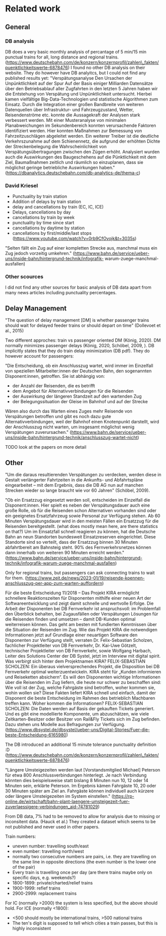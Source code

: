 # Related work

## General
### DB analysis
DB does a very basic monthly analysis of percantage of 5 min/15 min punctual trains for all, long distance and regional trains. (https://www.deutschebahn.com/de/konzern/konzernprofil/zahlen\_fakten/puenktlichkeitswerte-6878476)
I found no other DB analysis on their website.
They do however have DB analyitcs, but I could not find any published results yet:
"Verspätungsanalyse
Den Ursachen der Unpünktlichkeit auf der Spur
Auf der Basis einiger Milliarden Datensätze über den Betriebsablauf aller Zugfahrten in den letzten 5 Jahren haben wir die Entstehung von Verspätung und Unpünktlichkeit untersucht. Hierbei kamen vielfältige Big-Data-Technologien und statistische Algorithmen zum Einsatz. Durch die Integration einer großen Bandbreite von weiteren Datenquellen über Infrastruktur- und Fahrzeugzustand, Wetter, Reisendenströme etc. konnte die Aussagekraft der Analysen stark verbessert werden. Mit einer Musteranalyse von minimalen Planabweichungen im Sekundenbereich konnten verursachende Faktoren identifiziert werden. Hier konnten Maßnahmen zur Bemessung von Fahrzeitzuschlägen abgeleitet werden. Ein weiterer Treiber ist die deutliche Verkehrszunahme auf dem Schienennetz, die aufgrund der erhöhten Dichte der Streckenbelegung die Wahrscheinlichkeit von Verspätungsübertragungen zwischen den Zügen erhöht. Analysiert wurden auch die Auswirkungen des Baugeschehens auf die Pünktlichkeit mit dem Ziel, Baumaßnahmen zeitlich und räumlich so einzuplanen, dass sie möglichst geringe betriebliche Auswirkungen haben." (https://dbanalytics.deutschebahn.com/db-analytics-de/thema-c)

### David Kriesel
- Punctuality by train station
- Addition of delays by train station
- delay and cancellations by train (EC, IC, ICE)
- Delays, cancellations by day
- cancellations by train by week
- punctuality by time since start
- cancellations by daytime by station
- cancellations by first/middle/last stops
(https://www.youtube.com/watch?v=0rb9CfOvojk&t=3035s)

"Selten fällt ein Zug auf einer kompletten Strecke aus, manchmal muss ein Zug
jedoch vorzeitig umkehren." (https://www.bahn.de/service/ueber-uns/inside-bahn/hintergrund-technik/infografik-
warum-zuege-manchmal-ausfallen)

### Other scources
I did not find any other sources for basic analysis of DB data apart from many news articles including punctuality percentages.

## Delay Management 
"The question of delay management [DM] is whether passenger trains should wait
for delayed feeder trains or should depart on time" (Dollevoet et al., 2015)

Two different approches: train vs passenger oriented DM (König, 2020). DM normally minimizes passenger delays (König, 2020, Schöbel, 2009, ). DB implicitly states that they do train delay minimization (DB pdf). They do however account for passengers:

"Die Entscheidung, ob ein Anschlusszug wartet, wird immer im Einzelfall von speziellen Mitarbeiter:innen der Deutschen Bahn, den sogenannten Disponent:innen, getroffen. Sie ist abhängig von: 
- der Anzahl der Reisenden, die es betrifft 
- dem Angebot für Alternativverbindungen für die Reisenden 
- der Auswirkung der längeren Standzeit auf den wartenden Zug 
- der Belegungssituation der Gleise im Bahnhof und auf der Strecke

Wären also durch das Warten eines Zuges mehr Reisende von Verspätungen betroffen und gibt es noch dazu gute Alternativverbindungen, weil der Bahnhof einen Knotenpunkt darstellt, wird der Anschlusszug nicht warten, um insgesamt möglichst wenig Verspätungen zuverursachen." (https://www.bahn.de/service/ueber-uns/inside-bahn/hintergrund-technik/anschlusszug-wartet-nicht)

TODO look at the papers on more detail

## Other
"Um die daraus resultierenden Verspätungen
zu verdecken, werden diese in Gestalt verlängerter Fahrtzeiten in die Ankunfts-
und Abfahrtspläne eingearbeitet – mit dem Ergebnis, dass die DB AG nun auf
manchen Strecken wieder so lange braucht wie vor 60 Jahren" (Schöbel, 2009).

"Ob ein Ersatzzug eingesetzt werden soll, entscheiden im Einzelfall die Disponent:innen. Hier spielt es neben der Verspätungsdauer auch eine große Rolle, ob für die Reisenden schon Alternativen vorhanden sind oder ein geeignetes Ersatzfahrzeug sowie Personal zur Verfügung stehen. Ab 60 Minuten Verspätungsdauer wird in den meisten Fällen ein Ersatzzug für die Reisenden bereitgestellt. 
(what does mostly mean here, are there statistics on that?) 
Um im Einsatzfall schnell reagieren zu können, hat die Deutsche Bahn an neun Standorten bundesweit Einsatzreserven eingerichtet. Diese Standorte sind so verteilt, dass der Ersatzzug binnen 30 Minuten abfahrtbereit am Bahnsteig steht. 90\% des Fernverkehrsnetzes können dann innerhalb von weiteren 90 Minuten erreicht werden." (https://www.bahn.de/service/ueber-uns/inside-bahn/hintergrund-technik/infografik-warum-zuege-manchmal-ausfallen)

Only for regional trains, but passengers can ask connecting trains to wait for them. (https://www.zeit.de/news/2023-01/19/reisende-koennen-anschlusszug-per-app-zum-warten-auffordern)

Für die beste Entscheidung
11/2018 – Das Projekt KIRA ermöglicht schnellere Reaktionszeiten für Disponenten mithilfe einer neuen Art der Softwareentwicklung und zeigt damit schnelle und wertvolle Erfolge.
Die Arbeit der Disponenten bei DB Fernverkehr ist anspruchsvoll: im Problemfall den Überblick behalten, bei Zugausfällen oder Verspätungen Lösungen für die Reisenden finden und umsetzen – damit DB-Kunden optimal weiterreisen können. Das geht am besten mit fundierten Kenntnissen über die Situation der Reisenden im Zug. Wie das Projekt KIRA die notwendigen Informationen jetzt auf Grundlage einer neuartigen Software den Disponenten zur Verfügung stellt, verraten Dr. Felix-Sebastian Scholzen, fachlicher Projektleiter von DB Fernverkehr, Dr. Kai-Uwe Götzelt, technischer Projektleiter von DB Fernverkehr, sowie Wolfgang Harbach, Leiter des Solutions Center der DB Systel, jetzt im Interview mit digital spirit.
Was verbirgt sich hinter dem Projektnamen KIRA?
FELIX-SEBASTIAN SCHOLZEN: Ein überaus vielversprechendes Projekt, die Disposition bei DB Fernverkehr optimal weiterzuentwickeln. KIRA steht für „Kunden informieren und Reiseketten absichern“. Es will den Disponenten wichtige Informationen über die Reisenden im Zug liefern, die heute nur schwer zu beschaffen sind: Wie voll ist der Zug, welche Fahrgäste sind betroffen, woher kommen sie, wohin wollen sie? Diese Fakten liefert KIRA schnell und einfach, damit der Disponent die beste Entscheidung im Rahmen des betrieblich Machbaren treffen kann.
Woher kommen die Informationen?
FELIX-SEBASTIAN SCHOLZEN: Die Daten werden auf Basis der gekauften Tickets generiert. Und es gibt eine modellierte Komponente, um abzuschätzen, wie viele Zeitkarten-Besitzer oder Besitzer von Rail&Fly Tickets sich im Zug befinden. Dazu stehen uns Modelle aus Befragungen zur Verfügung. (https://www.dbsystel.de/dbsystel/ueber-uns/Digital-Stories/Fuer-die-beste-Entscheidung-6165980)

The DB introduced an additional 15 minute tolerance punctuality definition :D (https://www.deutschebahn.com/de/konzern/konzernprofil/zahlen\_fakten/puenktlichkeitswerte-6878476)

"Längere Umsteigezeiten werden laut [Vorstandsmitglied Michael] Peterson für etwa 800 Anschlussverbindungen hinterlegt. Je nach Verbindung könnten dies beispielsweise statt bislang 8 Minuten nun 10, 12 oder 14 Minuten sein, erklärte Peterson. Im Ergebnis kämen Fahrgäste 10, 20 oder 30 Minuten später am Ziel an. Fahrgäste können individuell auch kürzere oder längere Umsteigezeiten im System einstellen." (https://rp-online.de/wirtschaft/bahn-plant-laengere-umsteigezeit-fuer-zuverlaessigere-verbindungen_aid-74781029)

From DB data, 7% had to be removed to allow for analysis due to missing or inconsitent data. (Hauck et al.) They created a dataset which seems to be not published and never used in other papers.

Train numbers: 
- uneven number: travelling south/east
- even number: travelling north/west
- normally two consecutive numbers are pairs, i.e. they are travelling on the same line in opposite directions (the even number is the lower one of the pair)
- Every train is travelling once per day (are there trains maybe only on specific days, e.g. weekends?)
- 1800-1899: private/charted/relief trains
- 1900-1999: refief trains
- 2900-2999: replacement trains

For IC (normally >2000) the system is less specified, but the above should hold. For ICE (normally <1800):
- <500 should mostly be international trains, >500 national trains
- The ten's digit is supposed to tell which cities a train passes, but this is highly inconsistent
